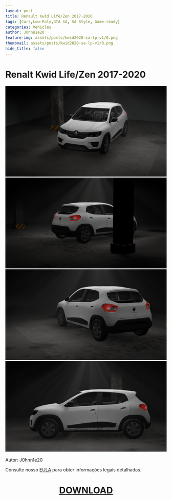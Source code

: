 ```yaml
---
layout: post
title: Renault Kwid Life/Zen 2017-2020 
tags: [Cars,Low-Poly,GTA SA, SA Style, Game-ready]
categories: Vehicles
author: J0hnn1e20
feature-img: assets/posts/kwid2020-sa-lp-v1/0.png
thumbnail: assets/posts/kwid2020-sa-lp-v1/0.png
hide_title: false
---
```


# Renalt Kwid Life/Zen 2017-2020

![RenaltKwid](/assets/posts/kwid2020-sa-lp-v1/0.png)
![RenaltKwid](/assets/posts/kwid2020-sa-lp-v1/1.png)
![RenaltKwid](/assets/posts/kwid2020-sa-lp-v1/2.png)
![RenaltKwid](/assets/posts/kwid2020-sa-lp-v1/3.png)
<!--![RenaltKwid](/assets/posts/kwid2020-sa-lp-v1/4.png)
![RenaltKwid](/assets/posts/kwid2020-sa-lp-v1/5.png)
![RenaltKwid](/assets/posts/kwid2020-sa-lp-v1/6.png)-->

Autor: J0hnn1e20

Consulte nosso [EULA](https://j0hnn1e20.github.io/EULA.html) para obter informações legais detalhadas.

<h1 style="text-align: center; color: white;">
    <a href="/assets/posts/kwid2020-sa-lp-v1/Kwid2020-Civil-SA-v1.zip" download>DOWNLOAD</a>
<h1>
